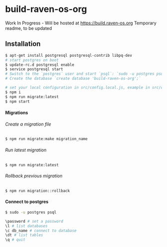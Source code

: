 # build-raven-os-org
Work In Progress - Will be hosted at https://build.raven-os.org
Temporary readme, to be updated

## Installation

```bash
$ apt-get install postgresql postgresql-contrib libpq-dev
# start postgres on boot
$ update-rc.d postgresql enable
$ service postgresql start
# Switch to the `postgres` user and start `psql`: `sudo -u postgres psql`, and then set a password using the `\password` command.
# Create the database `create database 'build-raven-os-org';`

# set your local configuration in src/config.local.js, example in src/config.js, only override the fields you want to change
$ npm i
$ npm run migrate:latest
$ npm start
```

#### Migrations

###### Create a migration file

`$ npm run migrate:make migration_name`

###### Run latest migration

`$ npm run migrate:latest`

###### Rollback previous migration

`$ npm run migration::rollback`


#### Connect to postgres

```bash
$ sudo -u postgres psql

\password # set a password
\l # list databases
\c db_name # connect to database
\dt # list tables
\q # quit
```
